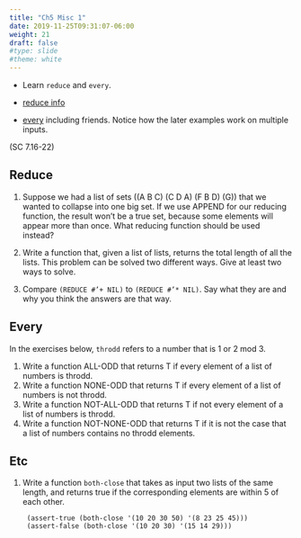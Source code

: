 ```yaml
---
title: "Ch5 Misc 1"
date: 2019-11-25T09:31:07-06:00
weight: 21
draft: false
#type: slide
#theme: white
---
```


* Learn `reduce` and `every`.

* [reduce
  info](https://riptutorial.com/common-lisp/example/8770/summing-a-list)
  
* [every](http://clhs.lisp.se/Body/f_everyc.htm) including
  friends. Notice how the later examples work on multiple inputs.

(SC 7.16-22)

## Reduce

1. Suppose we had a list of sets ((A B C) (C D A) (F B D) (G)) that we
wanted to collapse into one big set. If we use APPEND for our
reducing function, the result won’t be a true set, because some elements
will appear more than once. What reducing function should be used
instead?

2. Write a function that, given a list of lists, returns the total length of all
the lists. This problem can be solved two different ways. Give at
least two ways to solve.

3. Compare `(REDUCE #’+ NIL)` to `(REDUCE #’* NIL)`. Say what they are
  and why you think
  the answers are that way.

## Every

In the exercises below, `throdd` refers to a number that is 1 or 2
mod 3. 

1. Write a function ALL-ODD that returns T if every element of a list of
numbers is throdd.
2. Write a function NONE-ODD that returns T if every element of a list of
numbers is not throdd.
3. Write a function NOT-ALL-ODD that returns T if not every element of
a list of numbers is throdd.
4. Write a function NOT-NONE-ODD that returns T if it is not the case
that a list of numbers contains no throdd elements.

## Etc

1. Write a function `both-close` that takes as input two lists of the
   same length, and returns true if the corresponding elements are
   within 5 of each other.
   
        (assert-true (both-close '(10 20 30 50) '(8 23 25 45)))
        (assert-false (both-close '(10 20 30) '(15 14 29)))

